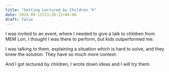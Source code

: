 ```yaml
---
title: "Getting Lectured by Children 🪃"
date: 2024-09-11T23:28:11+04:00
draft: false
---
```

I was invited to an event, where I needed to give a talk to children from MEM Lori, I thought I was there to perform, but kids outperformed me.

I was talking to them, explaining a situation which is hard to solve, and they knew the solution. They have so much more context. 

And I got lectured by children, I wrote down ideas and I will try them.